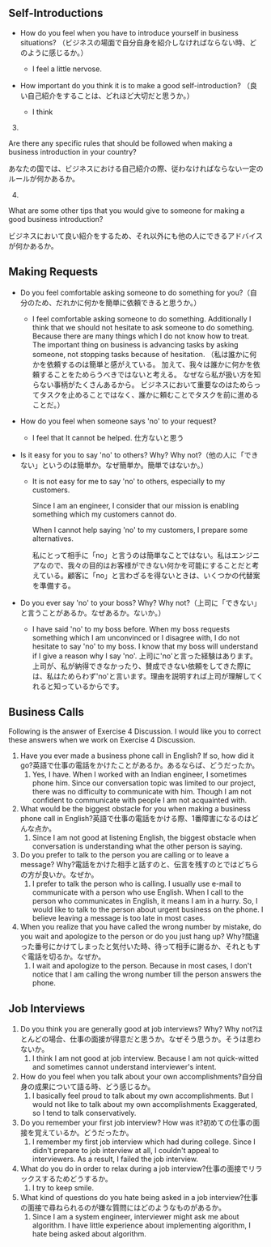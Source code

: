 ## Self-Introductions

- How do you feel when you have to introduce yourself in business situations?
  （ビジネスの場面で自分自身を紹介しなければならない時、どのように感じるか。）
  - I feel a little nervose.

- How important do you think it is to make a good self-introduction?
  （良い自己紹介をすることは、どれほど大切だと思うか。）
  - I think 



3.

Are there any specific rules that should be followed when making a business introduction in your country?

あなたの国では、ビジネスにおける自己紹介の際、従わなければならない一定のルールが何かあるか。

4.

What are some other tips that you would give to someone for making a good business introduction?

ビジネスにおいて良い紹介をするため、それ以外にも他の人にできるアドバイスが何かあるか。



## Making Requests

- Do you feel comfortable asking someone to do something for you?（自分のため、だれかに何かを簡単に依頼できると思うか。）
  - I feel comfortable asking someone to do something.
    Additionally I think that we should not hesitate to ask someone to do something.
    Because there are many things which I do not know how to treat.
    The important thing on business is advancing tasks by asking someone, not stopping tasks because of hesitation. 
    （私は誰かに何かを依頼するのは簡単と感がえている。
    加えて、我々は誰かに何かを依頼することをためらうべきではないと考える。
    なぜなら私が扱い方を知らない事柄がたくさんあるから。
    ビジネスにおいて重要なのはためらってタスクを止めることではなく、誰かに頼むことでタスクを前に進めることだ。）

- How do you feel when someone says 'no' to your request?

  - I feel that It cannot be helped. 仕方ないと思う

- Is it easy for you to say 'no' to others? Why? Why not?（他の人に「できない」というのは簡単か。なぜ簡単か。簡単ではないか。）

  - It is not easy for me to say 'no' to others, especially to my customers. 
    
    Since I am an engineer, I consider that our mission is enabling something which my customers cannot do. 

    When I cannot help saying 'no' to my customers, I prepare some alternatives.
    
    私にとって相手に「no」と言うのは簡単なことではない。私はエンジニアなので、我々の目的はお客様ができない何かを可能にすることだと考えている。顧客に「no」と言わざるを得ないときは、いくつかの代替案を準備する。

- Do you ever say 'no' to your boss? Why? Why not?（上司に「できない」と言うことがあるか。なぜあるか。ないか。）

  - I have said 'no' to my boss before. When my boss requests something which I am unconvinced or I disagree with, I do not hesitate to say 'no' to my boss. I know that my boss will understand if I give a reason why I say 'no'.
    上司に'no'と言った経験はあります。上司が、私が納得できなかったり、賛成できない依頼をしてきた際には、私はためらわず'no'と言います。理由を説明すれば上司が理解してくれると知っているからです。

## Business Calls

Following is the answer of Exercise 4 Discussion.
I would like you to correct these answers when we work on Exercise 4 Discussion.

1. Have you ever made a business phone call in English? If so, how did it go?英語で仕事の電話をかけたことがあるか。あるならば、どうだったか。
   1. Yes, I have. When I worked with an Indian engineer, I sometimes phone him. Since our conversation topic was limited to our project, there was no difficulty to communicate with him.
      Though I am not confident to communicate with people I am not acquainted with.
2. What would be the biggest obstacle for you when making a business phone call in English?英語で仕事の電話をかける際、1番障害になるのはどんな点か。
   1. Since I am not good at listening English, the biggest obstacle when conversation is understanding what the other person is saying.
3. Do you prefer to talk to the person you are calling or to leave a message? Why?電話をかけた相手と話すのと、伝言を残すのとではどちらの方が良いか。なぜか。
   1. I prefer to talk the person who is calling. I usually use e-mail to communicate with a person who use English. When I call to the person who communicates in English, it means I am in a hurry. So, I would like to talk to the person about urgent business on the phone. I believe leaving a message is too late in most cases. 
4. When you realize that you have called the wrong number by mistake, do you wait and apologize to the person or do you just hang up? Why?間違った番号にかけてしまったと気付いた時、待って相手に謝るか、それともすぐ電話を切るか。なぜか。
   1. I wait and apologize to the person. Because in most cases, I don't notice that I am calling the  wrong number till the person answers the phone.



## Job Interviews

1. Do you think you are generally good at job interviews? Why? Why not?ほとんどの場合、仕事の面接が得意だと思うか。なぜそう思うか。そうは思わないか。
   1. I think I am not good at job interview. Because I am not quick-witted and sometimes cannot understand interviewer's intent. 
2. How do you feel when you talk about your own accomplishments?自分自身の成果について語る時、どう感じるか。
   1. I basically feel proud to talk about my own accomplishments. But I would not like to talk about my own accomplishments Exaggerated, so I tend to talk conservatively.
3. Do you remember your first job interview? How was it?初めての仕事の面接を覚えているか。どうだったか。
   1. I remember my first job interview which had during college. Since I didn't prepare to job interview at all, I couldn't appeal to interviewers. As a result, I failed the job interview.
4. What do you do in order to relax during a job interview?仕事の面接でリラックスするためどうするか。
   1. I try to keep smile.
5. What kind of questions do you hate being asked in a job interview?仕事の面接で尋ねられるのが嫌な質問にはどのようなものがあるか。
   1. Since I am a system engineer, interviewer might ask me about algorithm. I have little experience about implementing algorithm, I hate being asked about algorithm.